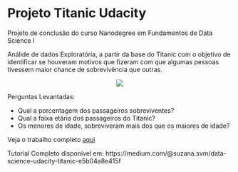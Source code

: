 # Projeto Titanic Udacity
Projeto de conclusão do curso Nanodegree em Fundamentos de Data Science I

Análide de dados Exploratória, a partir da base do Titanic com o objetivo de identificar se houveram motivos que fizeram com que algumas pessoas tivessem maior chance de sobrevivência que outras.
<p align="center">
   <img src="https://github.com/suzanasvm/TitanicUdacity/blob/master/titanic.jpg"> 
</p>
Perguntas Levantadas:

- Qual a porcentagem dos passageiros sobreviventes?
- Qual a faixa etária dos passageiros do Titanic?
- Os menores de idade, sobreviveram mais dos que os maiores de idade?

Veja o trabalho completo [aqui](https://github.com/suzanasvm/TitanicUdacity/blob/master/Titanic-Udacity_SuzanaMota.ipynb)
<p>Tutorial Completo disponível em: https://medium.com/@suzana.svm/data-science-udacity-titanic-e5b04a8e415f
